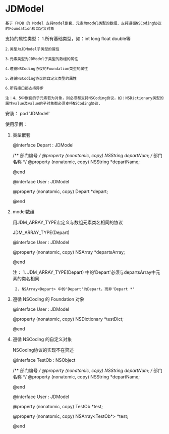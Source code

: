 # JDModel
	基于 FMDB 的 Model 支持model嵌套、元素为model类型的数组、支持遵循NSCoding协议的Foundation和自定义对象


支持的属性类型：
	1.所有基础类型，如：int long float double等

	2.类型为JDModel子类型的属性
	
	3.元素类型为JDModel子类型的数组的属性
	
	4.遵循NSCoding协议的Foundation类型的属性
	
	5.遵循NSCoding协议的自定义类型的属性
	
	6.所有接口都支持异步

	注：4、5中嵌套的子元素若为对象，则必须都支持NSCoding协议，如：NSDictionary类型的属性value及value的子对象都必须支持NSCoding协议.

安装：
	pod 'JDModel'


使用示例：

1. 类型嵌套

	@interface Depart : JDModel

	/** 部门编号 */
	@property (nonatomic, copy)     NSString                    *departNum;
	/** 部门名称 */
	@property (nonatomic, copy)     NSString                    *departName;

	@end

	@interface User : JDModel

	@property (nonatomic, copy)     Depart                      *depart;

	@end


2. model数组

	用JDM_ARRAY_TYPE宏定义与数组元素类名相同的协议

	JDM_ARRAY_TYPE(Depart)

	@interface User : JDModel

	@property (nonatomic, copy)   NSArray<Depart>               *departsArray;

	@end

	注： 1. JDM_ARRAY_TYPE(Depart) 中的'Depart'必须与departsArray中元素的类名相同
	
		2. NSArray<Depart> 中的'Depart'为Depart，而非'Depart *'


3. 遵循 NSCoding 的 Foundation 对象

	@interface User : JDModel

	@property (nonatomic, copy)     NSDictionary                *testDict;

	@end

4. 遵循 NSCoding 的自定义对象
	
	NSCoding协议的实现不在赘述

	@interface TestOb : NSObject <NSCoding>

	/** 部门编号 */
	@property (nonatomic, copy)     NSString                    *departNum;
	/** 部门名称 */
	@property (nonatomic, copy)     NSString                    *departName;

	@end

	@interface User : JDModel

	@property (nonatomic, copy)     TestOb                      *test;

	@property (nonatomic, copy)     NSArray<TestOb*>            *test;

	@end

